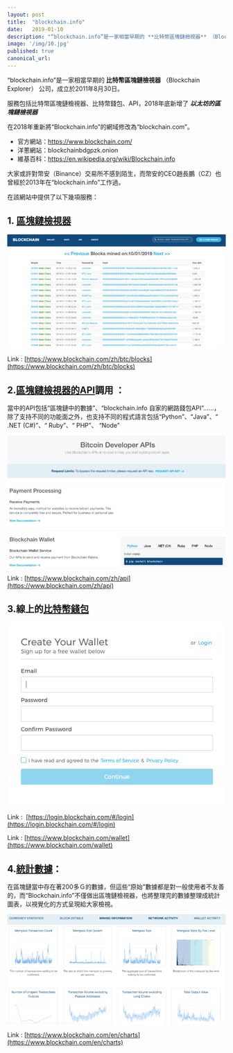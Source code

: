 ```yaml
---
layout: post
title:  "blockchain.info"
date:   2019-01-10
description: "“blockchain.info”是一家相當早期的 **比特幣區塊鏈檢視器** （Blockchain Explorer） 公司，成立於2011年8月30日。"
image: '/img/10.jpg'
published: true
canonical_url: 
---
```


“blockchain.info”是一家相當早期的 **比特幣區塊鏈檢視器** （Blockchain Explorer） 公司，成立於2011年8月30日。

服務包括比特幣區塊鏈檢視器、比特幣錢包、API，2018年底新增了 ***以太坊的區塊鏈檢視器***

在2018年重新將“Blockchain.info”的網域修改為“blockchain.com”。

* 官方網站：https://www.blockchain.com/
* 洋蔥網站：blockchainbdgpzk.onion
* 維基百科：https://en.wikipedia.org/wiki/Blockchain.info

大家或許對幣安（Binance）交易所不感到陌生，而幣安的CEO趙長鵬（CZ）也曾經於2013年在“blockchain.info”工作過。

在該網站中提供了以下幾項服務：

## **1. [區塊鏈檢視器](https://www.blockchain.com/zh/btc/blocks)**

![](/img/6.png)

Link : [https://www.blockchain.com/zh/btc/blocks](https://www.blockchain.com/zh/btc/blocks)

## **2.[區塊鏈檢視器的API](https://www.blockchain.com/zh/api)調用** ：

當中的API包括“區塊鏈中的數據”、“blockchain.info 自家的網路錢包API”……，除了支持不同的功能面之外，也支持不同的程式語言包括“Python”、“Java”、“ .NET (C#)”、“ Ruby”、“ PHP”、 “Node”

![](/img/7.png)

Link : [https://www.blockchain.com/zh/api](https://www.blockchain.com/zh/api)

## **3.線上的[比特幣錢包](https://login.blockchain.com/#/login)**

![](/img/8.png)

Link :  [https://login.blockchain.com/#/login](https://login.blockchain.com/#/login)

Link : [https://www.blockchain.com/wallet](https://www.blockchain.com/wallet)

## 4.[統計數據](https://www.blockchain.com/en/charts)：

在區塊鏈當中存在著200多Ｇ的數據，但這些“原始”數據都是對一般使用者不友善的，而“Blockchain.info”不僅做出區塊鏈檢視器，也將整理完的數據整理成統計圖表，以視覺化的方式呈現給大家檢視。

![](/img/9.png)

Link : [https://www.blockchain.com/en/charts](https://www.blockchain.com/en/charts)